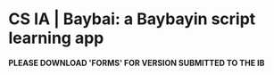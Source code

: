 # CS IA | Baybai: a Baybayin script learning app

**PLEASE DOWNLOAD 'FORMS' FOR VERSION SUBMITTED TO THE IB**
